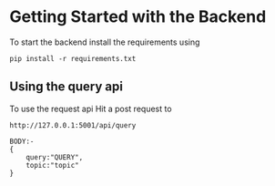 # Getting Started with the Backend

To start the backend install the requirements using 
```
pip install -r requirements.txt
```

## Using the query api

To use the request api
Hit a post request to
```
http://127.0.0.1:5001/api/query

BODY:- 
{
    query:"QUERY",
    topic:"topic"
}
```